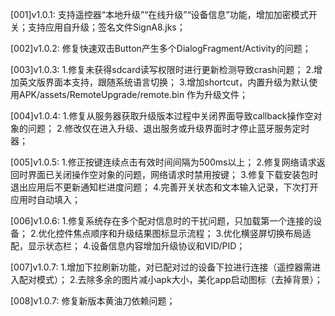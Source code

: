 [001]v1.0.1: 支持遥控器“本地升级”“在线升级”“设备信息”功能，增加加密模式开关；支持应用自升级；签名文件SignA8.jks；

[002]v1.0.2: 修复快速双击Button产生多个DialogFragment/Activity的问题；

[003]v1.0.3: 1.修复未获得sdcard读写权限时进行更新检测导致crash问题；
             2.增加英文版界面本支持，跟随系统语言切换；
             3.增加shortcut，内置升级为默认使用APK/assets/RemoteUpgrade/remote.bin 作为升级文件；
        
[004]v1.0.4: 1.修复从服务器获取升级版本过程中关闭界面导致callback操作空对象的问题；
             2.修改仅在进入升级、退出服务或升级界面时才停止蓝牙服务定时器；

[005]v1.0.5: 1.修正按键连续点击有效时间间隔为500ms以上；
             2.修复网络请求返回时界面已关闭操作空对象的问题，网络请求时禁用按键；
             3.修复下载安装包时退出应用后不更新通知栏进度问题；
             4.完善开关状态和文本输入记录，下次打开应用时自动填入；

[006]v1.0.6: 1.修复系统存在多个配对信息时的干扰问题，只加载第一个连接的设备；
             2.优化控件焦点顺序和升级结果图标显示流程；
             3.优化横竖屏切换布局适配，显示状态栏；
             4.设备信息内容增加升级协议和VID/PID；
             
[007]v1.0.7: 1.增加下拉刷新功能，对已配对过的设备下拉进行连接（遥控器需进入配对模式）；
             2.去除多余的图片减小apk大小，美化app启动图标（去掉背景）；

[008]v1.0.7: 修复新版本黄油刀依赖问题；       
             